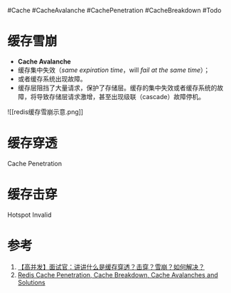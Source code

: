 #Cache #CacheAvalanche #CachePenetration #CacheBreakdown #Todo 

# 缓存雪崩
- **Cache Avalanche**
- 缓存集中失效（*same expiration time*，will *fail at the same time*）；
- 或者缓存系统出现故障。
- 缓存层阻挡了大量请求，保护了存储层。缓存的集中失效或者缓存系统的故障，将导致存储层请求激增，甚至出现级联（cascade）故障停机。

![[redis缓存雪崩示意.png]]




# 缓存穿透
Cache Penetration


# 缓存击穿
Hotspot Invalid



# 参考
1. [【高并发】面试官：讲讲什么是缓存穿透？击穿？雪崩？如何解决？](https://xie.infoq.cn/article/39495c2d568aca1d6db5c9c50)
2. [Redis Cache Penetration, Cache Breakdown, Cache Avalanches and Solutions](https://www.fatalerrors.org/a/redis-cache-penetration-cache-breakdown-cache-avalanches-and-solutions.html)